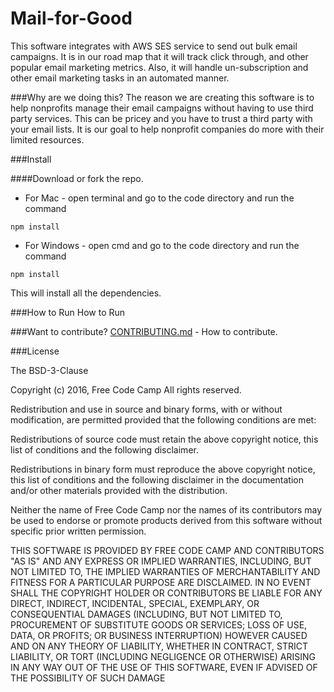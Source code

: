 # Mail-for-Good

This software integrates with AWS SES service to send out bulk email campaigns. It is in our road map that it will track click through, and other popular email marketing metrics. Also, it will handle un-subscription and other email marketing tasks in an automated manner.

###Why are we doing this?
The reason we are creating this software is to help nonprofits manage their email campaigns without having to use third party services. This can be pricey and you have to trust a third party with your email lists. It is our goal to help nonprofit companies do more with their limited resources.

###Install

####Download or fork the repo.
* For Mac - open terminal and go to the code directory and run the command 

```
npm install
```

* For Windows - open cmd and go to the code directory and run the command 
```
npm install
```

This will install all the dependencies.


###How to Run
How to Run



###Want to contribute?
[CONTRIBUTING.md](https://github.com/FreeCodeCamp/nonprofit-email-service/blob/master/CONTRIBUTING.md) - How to contribute.

###License

The BSD-3-Clause

Copyright (c) 2016, Free Code Camp All rights reserved.

Redistribution and use in source and binary forms, with or without modification, are permitted provided that the following conditions are met:

Redistributions of source code must retain the above copyright notice, this list of conditions and the following disclaimer.

Redistributions in binary form must reproduce the above copyright notice, this list of conditions and the following disclaimer in the documentation and/or other materials provided with the distribution.

Neither the name of Free Code Camp nor the names of its contributors may be used to endorse or promote products derived from this software without specific prior written permission.

THIS SOFTWARE IS PROVIDED BY FREE CODE CAMP AND CONTRIBUTORS "AS IS" AND ANY EXPRESS OR IMPLIED WARRANTIES, INCLUDING, BUT NOT LIMITED TO, THE IMPLIED WARRANTIES OF MERCHANTABILITY AND FITNESS FOR A PARTICULAR PURPOSE ARE DISCLAIMED. IN NO EVENT SHALL THE COPYRIGHT HOLDER OR CONTRIBUTORS BE LIABLE FOR ANY DIRECT, INDIRECT, INCIDENTAL, SPECIAL, EXEMPLARY, OR CONSEQUENTIAL DAMAGES (INCLUDING, BUT NOT LIMITED TO, PROCUREMENT OF SUBSTITUTE GOODS OR SERVICES; LOSS OF USE, DATA, OR PROFITS; OR BUSINESS INTERRUPTION) HOWEVER CAUSED AND ON ANY THEORY OF LIABILITY, WHETHER IN CONTRACT, STRICT LIABILITY, OR TORT (INCLUDING NEGLIGENCE OR OTHERWISE) ARISING IN ANY WAY OUT OF THE USE OF THIS SOFTWARE, EVEN IF ADVISED OF THE POSSIBILITY OF SUCH DAMAGE
  

